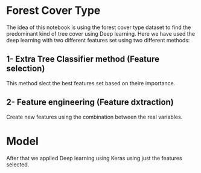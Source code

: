 # Forest Cover Type 
The idea of this notebook is using the forest cover type dataset to find the predominant kind of tree cover using Deep learning.
Here we have used the deep learning with two different features set using two different methods:
## 1- Extra Tree Classifier method (Feature selection) 
This method slect the best features set based on theire importance.
## 2- Feature engineering (Feature dxtraction)
Create new features using the combination between the real variables.

# Model
After that we applied Deep learning using Keras using just the features selected. 
